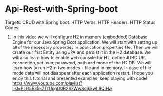 # Api-Rest-with-Spring-boot
Targets: CRUD with Spring boot. HTTP Verbs. HTTP Headers. HTTP Status Codes. 
1. In this [video](https://youtu.be/9ME94z46fsU?si=CQOBlSaPJBa5AzfF)  we will configure H2 in memory (embedded) Database Engine for our Java Spring Boot application. We will start with setting up all of the necessary properties in application.properties file. Then we will create our frist Entity using JPA and persist it in the H2 database. We will also learn how to enable web console for H2, define JDBC URL connection, set user, password, path and mode of the H2 DB. We will learn how to run H2 in two modes - file and in memory. In case of file mode data will not disappear after each application restart. I hope you enjoy this tutorial and presented examples, keep playing with code! 
https://www.youtube.com/playlist?list=PLG5RS5k7TfUpgO0B2SEWwSs6jRwL8QiHw
